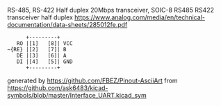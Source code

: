 RS-485, RS-422 Half duplex 20Mbps transceiver, SOIC-8
RS485 RS422 transceiver half duplex
https://www.analog.com/media/en/technical-documentation/data-sheets/285012fe.pdf


	      +---------+
	   RO |[1]   [8]| VCC
	~{RE} |[2]   [7]| B
	   DE |[3]   [6]| A
	   DI |[4]   [5]| GND
	      +---------+


generated by https://github.com/FBEZ/Pinout-AsciiArt from https://github.com/ask6483/kicad-symbols/blob/master/Interface_UART.kicad_sym